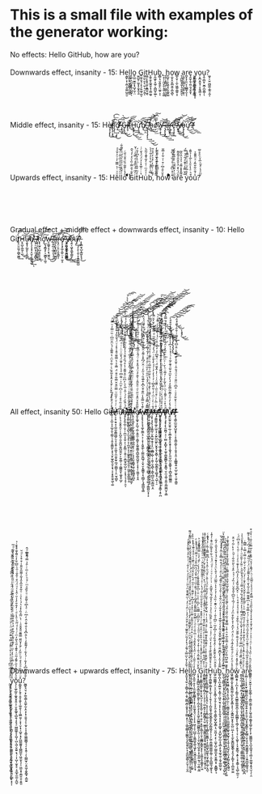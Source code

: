 # This is a small file with examples of the generator working:



No effects:                      Hello GitHub, how are you?
<br/><br/>
Downwards effect, insanity - 15: He͕̳̙͓̹̯̼͔̮͚̤̺͈̮l̰̝͖̯͓̰̘̳͇̗͈̱̲͈l̝̫̥̩̤̪̝̟̭̗̺̪̟ͅo̬̤̲̤̮̲͍͓̘̺̘̰̜̤ ̫͈̺̱̦̰̮͓̞̫̞̭͉̱G͍͖̝̮̘̦͓̖̗͍͚̩͖̞i̼̗̰̠̯̗̜̼̹͉̠̖͈ͅt̤̻̞̗̬̭̫̮͕̱̳͍͖̖H̝̼̥͍̥͚̯̱͎̘̹̳͚̠u͎̰͖̙͙͚̹͕̻̺͓̫̲ͅḇ̻̩̘̮̯͈̭̙̤͚̠͕͔,̠̝̜̜̯̤̝̯̜̙͍͔̮͚ ̘̙̗͕̥̻̘̹͖̰̜͉̰ͅh̬̺̱̜̦̬͖̖̟̗̬͚̯͚o̜̼̟͓̮̩̻̬̼͎̪̖̻̖w͇̝̤̟̩̼̩͖͚̜̳͍͎̠ ͉̩̪͚̞̖̮̩̹̯̭̯̯ͅa͕͖̖̤͚̺̫̞̺̯̘̭̞̤r̪̟͓̗͈̤̙̜̻͇͓̫ͅͅe̘̭̼̞̯̘̰̤̯̘̱̝̬ͅ ̜̥̠̤̲̗̟͇̞̱̳̦̥̳y̤͇͖͙͈͖̤͍̖͕͍͎̬̝o̦͙̪̞̱̮̘̜͙̭̘̳̞̹u̞̭̦̻̤̟̮̪̗̪̯͇̩ͅ?͖͓͕̮̤͖̺͚͕̲̭͔̰͎
<br/><br/>
<br/><br/>
<br/><br/>
Middle effect,    insanity - 15: He̕͏̵̷̵̸̧̧̧̨̢̀͜͏l̸̸̴̡̨̡̧̡̛̀͘͜͡͞l̨̡̨̀́̕͢͏̡̢̀̀͜͡ơ̵̸̸̸̧̛̕͢͜͢͞͞͏ ̢̀̀͘͠͡͏̶̵̷̢̧̀͢G̀͏̵̷̵̡̢̡̀͟͜͜͝͏í̴̸̸̴̵̸̵̧̧̛͘͡͡t̴̛́͘͜͟͢͞͏́̕͢͠͞H͏̢̨͡͏̵̶̵̡̧͜͟͜͟ứ̡̧̡͘̕̕̕͟͟͝͡͞b̸̵̢͘͜͝͡͏̸̧̛͘͞͏,̨̧̧̨̡̨̨͘͘͢͢͜͜͝ ́͏̶̸́͘̕͜͜͟͠͝͞͝h̴̢́́͘͢͜͞͠͡͠͏͏͟ó̷̀͘͘͢͡͞͏̷̛́̀͞ẃ̴̶̵̡̡̧̢̛̛͢͢͠͝ ̷̴̴̨̡̢̢̡̛͜͢͢͠͡ą̴̶̛̀̀̀͢͏̵̨͢͏͘r̷̴̶̢̧̡̢̛͟͢͡͠͠͡é̵̵̵̢̧̧̨͡͝͏̨̛̛ ̷̵̷̸̵̧̨̛̀̀̕͟͜͡ý̸̶̨̡̀́̕̕͟͜͞͞͝ǫ̷̵̡̨̨̡̀͘͜͟͝͡͝ứ̵̡̕͘͘̕͜͟͜͞͠͠?̵̷̨́́̕͟͟͟͝͏̷̸͟
<br/><br/>
<br/><br/>
<br/><br/>
Upwards effect,   insanity - 15: Hěͧͮͭ͛̿̅̓͗ͧ͐̌ͣͣlͧͮͣ̅̎̍͐̉̅͛͂͑̈́͂lͭ͒̂ͯͮ̒͐ͨͯ̓ͪ̏͌͋oͣ́̉ͤ͊̃ͦ̏̈͒̆ͦ̋ͨ ͛ͦ̈́ͧ̓ͯͩ̓ͬ͒ͥͭͦͦG̈͋͛̂̿̇̏̀ͦ̒̓́̌̑iͬͤͫ͛̉̏̂̓ͩ̿ͤͥ͗̌t͐́ͫ͒̂ͭͫͤ̀̓͆̓̎́H̔ͥ̇̑̅̽͐̒̈́̈́͐̆ͨͥu͑ͯͩͫͭͤ̓͂̔͊̾̃̋̀b̿ͯͤ̑̽͗̋̔ͤͯ̃ͤ̀̀,́͌ͬͭ̆̅̓ͬ̽ͯ̓ͣ̾̎ ̎͂̌ͣͦ͌̉ͮ̈́̄̈́ͧ̐̒h̏̌̎͆͆̅ͭ͊̾̑ͨ̎ͧ̆o̊̆ͧ̄ͣ͆ͬ͒͗ͮ͋̓̿̆w͆̓ͧͤ͋ͪͬ͋ͯ͆ͯ̉͗͛ ͊ͦ̊̈͆̎ͭ̊̉̏ͨ͒͆͌aͩ̇̓̂ͫ͊ͪ̍̐̅͌̓̎́r̂̈́̈͛̽̈̔̐̆̎ͣ͂̄͌ě͌̽̽̽͌ͮ̍̒͐̏̀̏͂ ̅̑̆̿̾ͤ͊ͤ́͂ͤ͛̿́ẏ̓ͯ̅ͤͧ̍͛͗ͬ͂̅͊̾o͒ͪͣ̔ͮ̆̉ͤ̅̍̍̉̃̐u̾́̄ͧ͋̎͂̒ͣ̈̎͊̄͐?̌ͫͣ̔ͤ̌ͪ̅̽ͪ̑͒̆̅ 
<br/><br/>
<br/><br/>
<br/><br/>
Gradual effect + middle effect + downwards effect, insanity - 10: Hello Git̸̸̢̨̤͈̫̫̗̼̲̬͖͇̀́́͢͡͞H̵̴̴̴̙̥̺̞͚̼̗̠̲̕͜͢͠͝͞ͅu̴̶̴̧̬̟̗̺͈̙͎͈̜̕͜͢͜͠͡ͅb̸̸̵̡̨̧̧̧̘̟̫͔̜͍͉̬͚̕͢ͅ,̷̷̧̡̠̼̫͙̦̰͔̭̻̭́́͘͟͠͠ ̶̸̵̸̷̴̧̢̛͎̤͉̘̭͈̻͚͎͔͞h̢̢̰̞͕̺͔̥͎͕͚̕͘͟͝͞͞͡͝ͅò̡͟͠͏̢̡̛̛̳͓̙͕͖̻̥̩͚̠̕w̵̶͏̶̷̷̨̛̹͇̥̟̗͙̖͖̭̮͢͜ ̶̶͟͠͏̸̨̛͍̪̗̩̲̠̙̘̗͔̀͞ą̶̶̨̧̛̬͙̲̺̫̥̫̲̺̬̀͞͠͞ŕ̴̨̡̀͞͏̤̦͈̤͕̱̖͇̞̦͠͡͝e̸̵̵̷̶̡̧̧̡͖̝͚̜̤̩̹̼̝̠͡ ̷̢̛̫͕͈̝̙̯̩̪̜̳̀̀͜͢͢͡͝y̸̶̶̷̴̡̛̪̘̺̲̥̫̤̪͇̻͜͞͝ờ̴̕͏̴̧͈͔͖͓̱͚͎̳͈̙͜͢͟ų̶̸̸̡͢͡͏̡̨̙͎̮̹͓̝̳̪͚̺?̵̨̢͇̱̘̺͙̲͖̙̟̘́̀́̀͜͝͝
<br/><br/>
<br/><br/>
<br/><br/>
<br/><br/>
<br/><br/>
<br/><br/>
<br/><br/>
<br/><br/>
<br/><br/>
<br/><br/>
All effect, insanity 50: Hello Git̶̷̡̛̛̜̹̥̲̩̞̞̤̺̗͈̖̤̳̠̖͎͈̞͈͇̰̙͙͙͉̮̙͖̟̲̖͈͓͙̘̩͔̝̥͍̯̬͖̖͚̄͐̾́ͦ̐̾ͪ̐̆̉ͨ̌̔̒̂̽̊̃̂̏͛ͥ͋̊ͫ̇͛̇͌̅̾́͛ͫ̆ͫ͆ͥ̏̈̿̓ͧ̿ͨ͢͟͜͞͏̸̕͝͠͠͏͏̕͟͠͡͏̸̶̴̶̛̀̀͟͜͝͝͠͡͏̵̸̧̡̨͟͠͡͠͝H̸̥͕̩̥̯̘͙͎̺̤̼̭͇͖̺̗̮͔̜̬͍̩̮͖͎̗̼̤̱̬̰͓̪̘̤̪̻̞̹̝̤̫͉̻̬ͯͨ͑̇ͧ̓̋ͫͧ̿̈̋̌̌̿͋ͦ̐̈́̿̇̾̔̿͌ͧ̄̾̊̓ͮ̈́͒̑͋̒ͦ̑̆̽͂ͯ̅̈̓͊͠ͅ͏̨́́̕͜͝͠͏̴̵̴̶̧̡̨̨̡̛́͢͟͟͠͝͏̸̴̷̸̷̸̡̡̨̨̡̀̀̀́͞͠͡u̦͕͕͉͔̬̯̥̼̠̹̹̥̺̯̩̼͔̰̪̮̫̭̺̫̯̤̙̙̰̹͇̦̘͔̺͇͈̬̖͚̞̱̜̺̗͌̆ͩ͂ͣ͒ͮͭͧ̇͆ͬ̆ͫ͐ͥ͌̈͆ͩ̉ͩ̐̌̄̈́͛̌̈͗̈ͥͥͩ͆͋ͭ͆͂̎ͣ̽͆ͭ̓̾͢͜͜͏̸͞͏̸̶̧͘͝͏̢̨́́́͢͞͡͏̴̢̛͟͏̴̷͟͜͞͡͏̨̢̡̨̛́̀͘͢͟͠͞b̶̷̸̵̵̶̶̶̷̵̷̧̡̨̡̛͈̗̲̜̦̬̦̦̪̫͔̝̫̠͎̖͕̙͇̤̦̯̯̹̤̯̪̰̟̲̩̺͕̜͎͙̝͔͉̩̥̦̯͎͂́͗̂̏ͮ̓́ͭ̂͑̅̀ͪ̓͆ͫͦ̂̎̃̎̇̔̊́̏͛̎̆ͯ̉̒̆̏͛̅ͧ̏̒ͩ̌ͨ̈ͨͮ̀́́́̕̕̕͟͜͟͠͡͠͞͡ͅͅ͏̵̷̵̸̨̡̛̛̕͘͟͡͞͡,̷̸̸̴̸̴̷̵̷̡͙̬̺̤͇̥̳̖͓̺̖̗̼͉̘̥̹̞̩̲̮̞͕̩̗͚̱̱̬̰͚͕̮̫̩̠͖͍͈̰̠̳͚̩̮͑͂͒̆̽̋͛͊̐̋̾ͥͨͧͨ̿̋ͩ̂ͥ͗͂̽̌ͩͭ͐̅̇ͤ̍̋ͥ̎͗̋ͯ̆͆̓ͤͨ̌ͦ̃̔̀́́͢͢͟͡͡͝͞͝ͅ͏̶̵̶̵̷̴̷̴̸̢̢̢̨̛́̀͘͢͝͞͏̨̕͝ ̨̗̙̱̗̙͎̻̰̮͇̥̤͕͈͚̝͈͔̟̖͖̘̮̭̮̮̬͓̬͇̗͚͕̝͉̞̻̟͓̜̤͚̯͚͕ͩ̂̃̂͆ͬ̔ͩ͐ͬͪͧ̏̉̄͛̒͂ͨ́͂̉̅ͩͭͩ͛̅͛́ͨ͌͑̆̆̍̄̉̒̃ͩ͑ͧͫ̍̌͘ͅ͏͏͠͏̴̷̷̸̶̵̸̴̴̶̸̶̧̨̨̧̨̛̀̀̕̕̕̕̕͟͟͟͢͜͟͜͜͝͞͝͡͞͝͞h͔̯͕̝͖̬̖̩̰̙̰͓̪̥̳̳̻̖̲̱̺̮̥̠̤̹̹̝̞̗̤͍̭̳̟͖͕̼̱̰̻͍̭̺̝͗ͬ͐͗̒ͩ̅ͩͩ͗̀̐̓ͧͧͫͫ͋̿ͭ̒̈́̒̿̊ͭ̾̍̿̇̇͛̉̉ͫ̇̊̿͊͂ͯͧ͂̓ͣ̓ͅ͏͘͏̸͏̷̸̵̶̴̢̢̡̡̨̛̛́͠͠͞͠͝͡͠͞͏̶̶̴̷̴̢̨̨̕͘͘͜͞͞͞͏̀͘͏ờ̷̸̷̴̵̡̬̞͚͓̩̙̪̘̗̲̜̭͈̼̜͎̳͓͓͚̯̱̳͎̪̲̠͇̯̺͈̙̩̞̟̗̦̼͚̞̹̥̭̏͂̋͒̽̈̎̽ͧ̋̇ͩͦ̑̋̂͗͛͊ͤ̉̈́̉̑̽̇̽ͬ̈́̂ͤͮ͋ͬͦ̎ͪ͐̈́̅ͤͩ́͋ͪ́̕͘͜͢͞͠ͅͅͅ͏̷̴̶̢̧̛́͝͝͞͡͞͏̶̴̸̵̸̸̡̨̡̨̢̨́̀͡͡͞͡w̶̵̸̷̨̨̢̢̨̨̞̘͚͎̬͇̖̠͕̦͙͎̝͈̬̲̙͔̰̳̫̱̪̲̘͕̬̖̮͙͚͇͓͔̖̪̻̗͉̘͇̻̱͉̳ͭ͊̔̎̿̐̾ͫ͊ͣ̆̍͆̽̐ͩ̎́ͮ̋̓ͥ̂̈́͆͒̾͌ͯ̑̑ͣ̓͊ͬ͒͌̽̔ͥ͋̌̎̈́͐̈̀̕͘̕͘͘͜͜͝͠͝͡͠ͅ͏̢͠͏̧̧́̀́͟͟͠͡͏̵̴̸̸̸̸́͢͠ ̷̸̸̷̸̶̢̨̨̢̨̨̢̡̧̨̛̬̠̘̫͕͍̩̘̞̘͈̳̬̰̗̲̰̙͉̞̞̖̼͎̼̹̩͚̺̹̗̯̥̬̫̲̞͔͇̪͍̮̝̜̙̄̿͊́̿̄̒̂̑̉ͤ̀̈͑ͧ̒̄̔ͫ̏ͪ̓̆ͧͨ̋ͦ̐ͬ̓͂̔͌ͮ̎ͧ͋͌ͬ͆͛̇̈́́ͬ͋́́̀̀́̀̕̕͘̕̕̕͢͜͜͟͟͠͞͡͡͞͞͡͝͝͡͡͝ͅa̟̻̜̟͕̲̱̙̭͇̟͈͎̹̝̺͎̫̹̩͚͙̻͚͈̪̳͉͕͔̯̥̰͉̼͕̱̟͍͙̫̹̬̦̜̙ͯͦ̓ͮ̈́̔ͤ͌ͭ͐ͭ́̐ͥ̔̇̌̇̃͑͋̅ͯ͛̇̀̃̃͑̉ͣ̈́̆͐̊́̈́̂̍͑ͥͯ̈́ͨ̿͗͡͏̷̴̶̶̶̷̷̡̡̡̧̨̡̧̧̧̛̛́̀́̕͘̕͟͜͟͞͞͠͡͠͏̸̨̨͘̕͢͠͝͠͡͞ŗ̶̶̸̶̷̷̴̷̴̧̢̧̧̢̛̛̦̘̥̳̰̹̮̞̲͚̹̱̥̝͙̤̤̯̲̻̩̺̜̜̯͈̹̮͉̻̖͔͇̖̲̺̤̖̪̩̳͖͕̯ͩ̐ͥ̀͑ͬͫ̇̓͑̋̋̌͆ͥ̓̍̔̒̓ͭ́́̀̾̎ͤͥ̈́͛̒͐̆ͧͧ̎ͫͩ̿ͦͪ͐̆̓̑̈́̀̀̀̀̀̕̕̕͢͢͟͜͢͠͞͞͡ͅͅ͏̷̴̷̷̵̨̡̛̀͜͡ę̸̶̡̛̮͇͚͔͚̗̤͖͉̘͕̰̙̺̫͖̙̤̬̭̟̱͎̬̻̹͕̙͚̦̪̥͇̯̟̠̻̥̥͉̺̜̜̠ͭ͒ͥ̅̀̇ͨ͒ͧͧ̋ͥ̎͊ͧ̍͑ͭ̓̍̂̌̆̈́ͥ̈́͊͆ͤͮ̒̓̍ͦͨͨ̔ͭͩ̉̀͛ͬ͋ͯ͑̕͜͝͠ͅͅ͏̴̶̶̸̶̡̡̛̛̛̛̛̛́̕͜͡͞͡͞͏̴̶̶̨̨̡̀̀͟͢͜͝͞͠͏ ̴̷̵̶̵̸̧̢̧̢̡̨̨̨̛̛̲̫̲̲̻̼͚̠̪̙͖̗̠͚͔̼̬͎͍̲͔̖͇̙͓͖̦̼̥̮̱͎͎̻͔̠͇̼̦͎̬͇̜̝̥̪͂̽̈ͭͤ̾ͨ͐ͤͬ͗̓ͣ̆̓̈́̍ͥ̊͌͐̾̾͐̒ͨ̊̊ͩ́́ͦͯ̈̃ͨ̾͑̀ͣ̐̄̆ͧͦ͂́́́͢͢͢͜͜͡͡͏̵̷̶̨̧̨̛̛́̀̕̕͘̕͟͜͠͡͝y̶̡̢̯͉͕̜̦̬͕̬͍̮̟̥̘̲͍̖͓̩̹͕̼̟̲̹̹̘̠̺̲̟͉͙̘̳̲̜̝͎̱̱̖̠͚̤̱̏ͯ̒̊̑̈́ͣ̀ͥ̇͆̿ͪͦ̌̀̇ͩ́ͤͭ́ͪ͑̐ͣ̅͑̂͂ͧ̇̎ͪͥ̓͆͌̅͌̈́͗̿̓͆͑̀̕̕͡ͅ͏̨͏̧̡́́͜͏̢͘͟͡͡͠͞͝͏̵̴̵̵̶̨̡̛̛̛̀̀̕̕͟͞͡͝͡͡͝ǫ̴̶̶̸̵̸̴̷̵̡̡̧̧̢̨̢̛̛̫̰̪̘͕̠̹̫̻͔̙̻̟̹͓̼̬̜͇̬̳̻̙͈͙̬͇͉̮̜̼͎͚̩̯̱̫̦̳͖̪̫͓͕͇͆̑ͪ̊ͮͯͤ͌͐̀ͪͩ̓̃̀͐ͬ̓̅̆̇ͪ̌ͥͯͫͧͧͬ̃̉ͯ̈́ͯ̊̒ͫ͒ͮ̔͗̓̈́̄̿̂́̀̀̀́̕̕͘͘͟͢͜͢͜͢͡͡͡͞͞͠͠͠͞͠͠ͅ͏ư̶̷̵̧͈̫̰̥̮̯̮͈̹̲̩͔͈̻̭̬̭̝̯̝̬͙͙̫̬̘̙̱̫̫̦̺̤̥̳̥͙͔̲̺̩̳̤͇͇̼̋̐̉̓̓͗̑̓̅͊̃̿̐̒̒̀̓̌ͫ͒̆̋ͣ͊ͤ͂ͤͬ̀͐̊ͪ̔͆̉͛̊̓ͦͬ͋̽̾̄͒͒͟͟͏̴̵̷̷̶̸̷̸̸̵̶̸̨̢̨̡̢̢̧̨̡̢̛̀͘̕͜͢͢͠͡͠͡͡͡͞͞͡?̶̴̶̷̷̸̧̢̛̛̘͇̹̲̫̰͙̺̮͓̟̠̦̥͉̳̮͚͕͉̩̱̯̩̞̱̤͎̞̻̳̥͍̱̜̺̠͚̙͔̮̮͕͇̱̽̇ͭͭ͛̌͋ͣͧͥ̐͆ͧ̈̋̆ͮͣ̈ͩ̐̂ͥ̌̆̊̀͊̿͒ͬ̂ͦ͆̀̎ͥ͌͑͗̂̂ͥͩ̒̄́͘͜͟͜͝͡͠ͅ͏̴̷̷̵̶̷̧̡̡̛̕͘͜͜͠͝͏̷̸̴̛̀͘͟͞͡͞
<br/><br/>
<br/><br/>
<br/><br/>
<br/><br/>
<br/><br/>
<br/><br/>
<br/><br/>
<br/><br/>
<br/><br/>
<br/><br/>
<br/><br/>
<br/><br/>
<br/><br/>
<br/><br/>
<br/><br/>
Downwards effect + upwards effect, insanity - 75: He͓͈̬͓̘̼̠͕͕͇̬͕̪̹̭͓̫̫̳̯̪̦̱̬̥̞̗͚̺͙̙̗̦͔͖̥̲̻̝̞̺̻̙̗̘̭̬̱̥̤̙͙͎̼̪̰̗̳̖̯̫͔̹̹̬̼͑͛͂̊̒̆̀̅̿͛́͊ͮ́̽̓̉̃̈͗̎͊̅͑͒ͨ̆̎̈́̓̉ͬ̈̑ͮͦ̒ͭͫ̃̄̊͊ͫͯ̋̈ͭ̒ͧ̍́͛ͬ̓̐ͥͭ̇̊ͤ̾͛͌̀̔̔ͣͅͅl̮̘͉̗͉͓̰̹̜͚̜͎̱͍̩̞̳̖͇̲̙̗͙̖̯͉̩̺̻̞͈͖̫̹̫̫̻̮͎̭͉̖͚̤̳̥͖̺̮̳͉̮̰̭̥̤̻̤̰͓̩̜̰̫̠̭̘̑͂̆̔ͥ̊͑͋̉ͤ͂͗͒̓̈͛ͫͪͬͤ̌̃͌̍ͯ̓̊ͬ̾̄̈ͥ̊͑̆ͭ̈́̏͗̌͒̄ͧ̾̉͛͊ͫ̈́̈́ͭͩ͌͌̌̔̄͋̈̒ͪ́͊ͮ̅͌ͩ͌ͅl̪̪̖̭̗̬̝͍̟̼̲͕̫̲̜̗̪̙̳̺͇͙̞͈̞̦͔̱̜̟̩̻̯̹̭̻̝̪̠̭͙̗̼̤͕̼͍̞͈̬̦͙̬͇͈̭̠̻̳͙̗̹͔̲͍͂ͫͬ̂̈́͌̉̋͊̂̐̑̑͊̈ͨ̒ͥ̂̈̍ͩͩͫ̃̄͐̿̈ͬ͐̽̒ͣͮ͆͒ͨ̆͌ͥͭͣͫ̈́͛̍̾̂ͯ͆ͣͧ̀͊ͯ͛ͦ̍̊ͧ͊͐ͪͮͪ̎̉ͅͅͅo̺̗͙̫͈̠̯̩̙̩̱̫̫̼͓͇͇͓͓͔̞̹͈̰̰̞̭̘̤̩͎͎̦̥͖̩̗̞̜̺̺̹̖͍͇͖̝͚͉͖̞̙͔̬̪̞̯̯̤̳̬͓̮͔̘͐̓ͯͮ̄̎͑ͬͮ̋̒̓̂͒̂ͣ̇ͥ̅͑̄ͮͤͩͬ͗̅̅̽̑̿̋͌̄ͨ̋̽̃̇ͣ̓̾͗̄̄ͨͫ͗͗̅̍̌̒̈́͛͆ͦ̎ͯͮ̉̿ͨ̉̔ͧͪͤͅͅͅ ̗͓̟͙̥͇̺̦̭͉̳̮͖̰̙̯͈̥͕̪̗͍͉̙͓̠̥͖̥̼̺͇͈͖̺͇̯̙̼̤̜͉̦̯̖̺̭͉̺̝̬͕̝̫̮̼̤̰̖̹̫͔̻̝͖̂̀̌͗ͮ̃̐̃͐ͮ̐ͭ͒̒͐̎ͮ̽͑ͩ̑͛͗ͪ̓ͫ̅͆ͦ̿̅ͪ̒͆ͮ̏ͧ̇̈ͦ͑͆̐̅̆̄̐̌̾ͨ͗̆ͯ̾ͬͨ̆́̓ͧ̇̿̅̃͌ͯͩ͐ͅͅͅG͉͓̟̜̳̻̝̺̲͈̹̱̥͙̮̘̺͉̦͙̮̱͙͖̠͙̙͎̜̯͎̠͕̭͍̝̯̲̯̞̦̱͎͚̲̻͙̳̭̝͙̙̜̯̗͇̥̭̯͚̯̟̩͖̈͑ͩ̐̒͐̍̎ͤ̽̽̀ͬ̔ͪ̋͒ͣͮ̎ͩ̿ͨͭ̓̎̐̽ͥ͛̍̑͒̌ͦͫͮ͋ͩ̔ͬͤͬͯ̎͌͂͂̏̒̎ͨ̆ͥͫͩ̑̋̊̋̑̌̊̌ͮ̑ͭ͑ͅͅͅͅi̞͇͖̱̳͍͖͙̫̥̩̻͕̤̜̜̟̞̠̜͖͕̲̝͕̜̳̬̳͎̖̫̹͖͇̝̝̼̰̳̤̭̯̭̭͉͚̯̰̠̬̙̠̱͔͙̭̦̞͖̞̗̤̬ͪͤ͒͆ͩ̊̿̾̓̾͛ͯ̽ͪͬͤ̈ͣͧ͊ͦ̒͊̇ͨ̇ͬ̐̈ͦ̃͊̽͐ͫ̎ͩ̿͐̓ͩͪ̽ͥ̀̈́̂ͤ̂͗̌ͨͮͧ̽̆̃̌̆ͮ̄̈́̀͂̒̍̆̊ͅͅͅͅt͙̱͙̙̝̞͍̻̫̳̘̼̲̗̠̙̭͓̭̗̠͕͉̖͎̞̞̪̦͇̦͈͉̹̱͎̘̲̻̖͈̮̰͇͔̜͙̠̳͖͙̺͚̝̠͈̟͚͈̜͚̦͓̪̖̓ͯͪͣ͂̂̄͑̊͐ͥ̒͊̄̅̊̽͌̿͐ͨ̊ͯ̈́̉̍͑̍̈̆̔̐͋̊̇̉̆ͨ̒ͧ͋͐̈́͗̍̂ͨ̊ͩ̆͑̑ͯ̔͐͗͆͌̿̄͗͂͛ͨ̾̔͋ͨͅͅͅH̼͓̥̩̻͚͍̦͇͙̟̠̲̖̜͎̯͉͎̖͎̺̮̼̘̘̲͈̬̻̭̭̙̪̗̳͖̰̝̜̖̜̗̰̫͕̲͖͇̮͇̳̦͇̜͕̫̝̪̲̲̼̘͚̙̟͉̊ͤ͐̊̑͊̅͌̏̐ͯ̊̍̒͛ͩͨͤ̍ͥ͊ͪͩͨ̂̋̏ͦͤͣ̇ͯͧ̓̽͂́̎̈͛̌͂̂ͥ͗ͭͮͨͮͮͥͤͩ̈́̉ͪ͋̊̊̅̏ͫͦ̄ͬ̓̆̾ͅu͖̗͖̤̳̳̘̞̤̞̩̤̟̥͇͎̮̹̭̗̝̞̙͈͕͈̖͍̳̞̺̟̺͓͇̩͉̤̱͖̩̙̗̙̦̼̫͓̪̗̫͇͈̲͙̠̬̬͇͔̟͕̱̻̻̥̘ͭ̄̊̂̈ͪ͂̉̂͂̌̾ͭ̂̉̐̏͐̎ͨͤ͆̒̅ͥ̋͆ͣ̐ͥ̒ͧ͑̑͊͗̏ͦ̾͑̉͐̔̔ͦ̃̅̈́́ͯ̐̀̈ͮ̉̒̎ͧ́̾̌̔̉̆̄̇̓͋ͅb͚͔̪͎̠̪͙͈̲̱̠͙͚͔̦͖̮̠̮͉̞͓̜̙͓̝̰̖̘̞̝̝͕̥̰̺̟͎̭̺̙̺̗̲͕̝͉̻̝̙̱̘͚̖̰̠̩̰̟͚̪͍̫͙͌̐̾̆̓̔̊͆͊̃ͦ̊̃̓̅͊̌̂̌ͣ͋̒ͤͣ̅͊͗̾̾̊͋ͮ̈ͯ̈͋̊̇͑̐̉ͧ̏ͣ͌ͯ̅͐ͧ̄͗̍ͤ́͒͋̿̽ͧ͂͛ͧͦ̉ͫ̌͐̏ͅͅͅͅ,̗̥̰̹̯̼̻͉̥̞͙̝̠̲̩̬͙͍̗͚͔̬̻̻̼̘̻͍̩̦͎̖̪̪͖̦̼̯̳̫̩̳̙̼̘̱͍̥̫̘̙͈͚͚̪͓͖̦̱̳̘͖̦̞̺̙͖ͥ̋ͬ̇ͫͬ̍͒̏̋̅͂ͪ̒͋ͦ͗ͤͭ͂̏̃̀͂ͬ̎ͮ̃̀̅̐ͣͬ͐ͮͬ͑ͩͧ͛͒ͮͨ̽̉́̒̑̅̐͂̌͌ͣͬ̅̾̂ͩ͋̂̈́̂̑̃͗ͧ̍ͅ ̯̩̝̩͍̼͉͈̠̟̪͕͕̠̤̩̙̞͔͎͕̹̰̦͔̜̳͔̬̞̱̯͔̞͍̠̱̻̼͎̭͇̙͚͔̯̹͓̘͖͎̫̤̱͍̙̪̻̼͈̫̬̜͍̟̖͔͚̃̿̓̈́ͦ͑̽̈́̈ͪ̊ͥ̋̿̈́ͬ̈̌̽̔͐͋̋̇͐̓̍ͮͤ̎̍͗̅͒ͭ̎̽͊̆̀͋͊̑ͪ̿ͥ̀͑ͥͨͫ̂͛͐̈ͫ̈ͮ̄ͣ̓ͪ̿͒̄͌̔ͧh̘̺̬̮͙̫̭͖̻͔̭̬̘̩̥͉̺̦̼̹̜̤̰͇̯̮̘͍̗̞̱̦̼̲͖̠̳̯͖͓̱̘̰̞̹̖͙̮̩͉̯̫̖̙̖̫͎̟̰̬͕̭͙͖̘̮͊͊̿̇͂͆̈͂̊ͫ͛͂̃̒̿͋̅̊̈͑͒̾̿̂͊ͦ͋̔̎͑̂ͩ̀͌̉̏͒ͬͣ͌̊̅͂͐̆̐ͤ̑̐͌̏ͭ̿̉̄͋̽̊͗̊̆ͦ͊̃͑͂ͨ̉ͅͅo͖̟̳̳͔̫̟̝̬̱͇̫̰̠̪̙͈̙̬̭͇͕̟̖̦̤̝͇͍̺̬̝̥̗̬̺̤̤̲͔̜̟͉̰̙̬͇̺͚̬͇̖̞̭͉̗̙͇̞̹̞̠̻̫͍̫̼̐ͣ̾ͩ̓ͧͨͩ̐̏̓͂̾̑ͬͦ͐̈́̓ͫ̽̍̊̀͋͒ͫ̒ͨͯ͑́̅̍͛̃͆ͯ̆̽̂ͧ͑͑̏̓ͨ͛ͪ̑̽ͮ̀̎̈̆͋ͨ̆ͪ͐ͭͬ̃̇̊̈͒ͅw̟̻̻̭̥̦̗̪͕͎̜̗͇̱͔͍̺̳̹͇͚̱̪̠̭͓̗̻̲̻̙̙̩̻̗͎̬̞̩͔̜̙͎̺̥̜̝͙̰̙͇͉͙͍̖͕͙̝͇̜͎͉̻̜̲̼̠̗̑ͬ̎̑̒̄̽͑̂̒ͧͥͣͣ̔ͩ͊ͨ͂͊̈́̒́͗͋̐ͯͭ̊ͧ̔̾͒͛̇ͪͥͮ̽͆͋̄̏̽͛ͦ̓͐͆ͩ̾̍͊ͦͤ͗̍ͥͬ̎̀ͬͧ̽̈͆̈́ͬ ̫̼̬̰̦̲̜̩̰͍͉̯̼͕̙̠͖̩͈͓̼̙̰̰̬̦̬̟͚̝̪̰̲͙͖̺͈̥̗̮̪̬̻̹̳̫͈̙͖͓̮̩͎̻̻͚̫̻̤̪͎͚͍̭͔̜ͪ̀͌̐ͮ̏͊ͧ̂̽ͥ͆̿̈̓̋͒ͤ̒̒͐̃͐̏ͬ̆ͧ͒̿͑̓̓ͧ̊̌̂ͣ̏̓̆̒̿̍͗̍̈́̊̌̏̆ͪͦ̃͐ͭ̄̎ͧͦͬ̂̾ͮͯ̔ͩ̾͗ͅͅȧ͕͙͔͓͖͖̫͇̝̻͚̠̝̥̻̳̮̳̪̝̟̤͓͎͎̗̝̥͈̻̩̗̭̘̫̲̭̺̞͚̜̪̬̰̲̖̙͓̞̞͍̹̠͕̯̼̞̹̙̬͓̻̤͓̺̱̪ͤͧͤͦ͂̇̒̍̑̂̾̇̊ͬ́͐̐̐͒̓͗̍͋̒ͩ̋̈̃͆͊̈̈ͯͬ̋̃̏̐ͯ̀͋̆͛̾̈̓̄̇͗̓ͧ͗ͦ͒ͮ̀͂ͭ̑̿ͤ̿̇̇̿͆ͥͅr̞̤̻̦̦͕͕͙̮̟̰̺̳̰̪͉̫̹̲͚̫̯̥͍͙̜͍̯̯̜̺͙͙̼͓͇̱͕̮̙̲̻̹̬͉͓̯͕̪͖͈͇̘̥̦̩̝̼̪̺̠̳̭̘̮̦͒̃̎̃̐ͦ͒̅ͣ̅̔͗ͩ͊ͤͫ͛̊̋̓͂ͯͫ̆̉̌͗ͬͯ̓̿͋͒ͥ͆͂̄͌̿ͦͯ͂̔̆ͭ͂̽̔͌̎ͣ͑̈́ͨͩ̅̑̍̿̊͛ͯ͆́̈́ͪͣ͌ͅͅe̻̳͍̤̠̮̯̼̩̞͙͚͔͇̩͔͕̻̼͔͇̠̟̥̙͖͉̱͖͔̳̥̟̳̗̼̙̙͎̙͖͚̳̰̗̘̪̞̪̼̘̘͉̻͔̹͚͚̘͓͍̘̫̩̗̹̯̎̂̂ͦͩ̑ͬͬ̏̔͛̔ͬͦ̇̇ͣ͐ͯͬ͐̌̓̐̓͒̓̓̒̌̔̏̋ͣ͛ͮ̿̏̽ͧͩ̍̾ͮ͂̅̄ͭͪ̈́͌̾̒̊ͪ͌̐̔ͣ̅̿ͧͯ̐ͭͭͩ͒ͅ ̰̫̩̥̠̹͉̟̮̫̩͍̻͈͖͈͓͎̟͚̬̝͔̜̰̼̫̼̜̰̯͕̠͎̹̭̫͚͙̗͓̱̭̘̹̥̖̞̞͕͙̼̮̞̝̲̰̝̖̻̜̦͓̙͓̈̈́̾̾̏̇ͫ͆́ͧͤ͗͐ͮ̌ͨ̋͊̓̿̔̈͊̑̈ͩ̈ͭͨ̆ͦ̆ͤͮͥͮ͐̂̊̊̃ͯ̓͂͐ͬͬ̈́̑ͥ̇͑̋̎͆͆̆̂ͨ̈́̏͛̎͌̌͑̑̑ͅͅͅy̝̝͉̫̙͔̫̱͉͈̜̘̤̫̠̬̺̘̩͎̯̥̤͔̩̮̦͔̝͎̲̺͉̟̙͓̯̰̩̥̠̜̠͖͇̼̫̠̘̬̫̥͔̼͎̫͙͓͍͈̤̠̲̲̙͙̟͎̏ͦ͛̍ͮ͊̏ͫ͛̿̀ͦ͐̒͑ͫͨ̒͊ͧ̄͂̾̓̅̀̽̈́̉̇̂̊͌ͪͣ̏̊ͫ̓́͛̀̆ͧ͊̊ͮ̓ͥ̈̈́ͮͥ̓̓ͧ͊̏̋̽̃ͥ̔̍̓͋ͩ̅ǒ͉̗͎͚̦̲͈̩͚̟̬̥͍͔̜̮̝̮͚̬͉̻̯͉̘̥̘̠̫̻̳̲̥̞͎̺̩̜̺̖͖̦̬͈͍̞͉̹͎̩̺͎̫̥̥̠͔͍̲̟̼̼̫͕̰̺̠ͣ̓͒̏͊̉̋ͨ͌̒̃ͧ͑͒͊̾̋ͦ̀͂̓ͫͨͥ̾ͩ̈̃ͪͩ̾ͩͥ̒̐̄ͤ̾̇̆ͬ̂̔ͯͧ̈́̈͒ͭ̐̐ͭ̑ͪ̅͆͋̓ͤ͌̍͊̊͒̄ͬ͐ͅu̦̳̭̟͎̖̬̠̝̬̞̯̬̖̩̲͈̱̖̩͎͖̲̤͍̗͔͓̩̮͎̟͔̺̥͕̘̙̪͇͚̱̬͓̪͇̺̼̙͖̮̫̝͉͎̠͖̫͙͓͔͇͍̯͔̯̭͈̽ͧͧ͗̆̏ͦͦ͐͒ͤͪͧ͂̒ͨ̐̓̌̃̋̿͂͊̑̂̐̄ͣͥ͑̀̈̅̊̏͐̽ͮ͛́͑̔ͦͥͧ͋̊̑̅̊̂̔̃͐̃͂͂̊̋̐͑͒͒͐ͨͩ̆?̰̻̥̘̤̘̞̗͚͉͇̦̭͚̩̰͎̭͕̗͓̹͈͍̘̝͕̫̟͕̝͎̱̲͈͖͇̳̻̘͉͔͙͔͍̜̗͕̪͇̫͓̤͔͈͖͓̰̙͇̟͙̺̫̱͗̐̋͂̋̌͆̉̓͋ͥ́̓͋ͨ̒͌͊̒͗̀̆͛͆̽̔̌͑͊ͮ̂̀͗͆̈ͥͤ̔͆ͣ̌͂̆ͮͧͤ̏̎ͯͫͬ̊ͪͧ̀͗̅ͭͨ̑̉̿́͌̃͆ͩ̂ͅͅͅ
